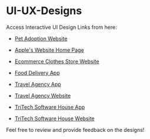 # UI-UX-Designs
Access Interactive UI Design Links from here:

- [Pet Adoption Website](https://www.figma.com/proto/jzUJSV37MNcAq2ZCkB101r/ProCom_Aces?page-id=12%3A3179&node-id=12-3180&p=f&viewport=-50%2C117%2C0.5&t=H8N6Hoeo9UFTCAXl-1&scaling=scale-down&content-scaling=fixed)

- [Apple's Website Home Page](https://www.figma.com/proto/bKTs3bY4IhI9dN19qUstpt/Apple's-site?page-id=0%3A1&node-id=1-293&p=f&viewport=241%2C56%2C0.17&t=YHk1aXzEvp4o8kYh-1&scaling=min-zoom&content-scaling=fixed)

- [Ecommerce Clothes Store Website](https://www.figma.com/proto/pl8BZim3hHjF8VHRJ5DnJ1/Online-Apparel-Store?page-id=0%3A1&node-id=54-251&viewport=604%2C300%2C0.06&t=XeCGrXkOFmRBQOGe-1&scaling=min-zoom&content-scaling=fixed&starting-point-node-id=54%3A251)

- [Food Delivery App](https://www.figma.com/proto/cydrEVHRRDcZ89s6Iz0UDM/Portfolio-(Food-Shop)?page-id=0%3A1&node-id=3-2&p=f&viewport=478%2C293%2C0.34&t=e2n2UWn83RynlgSG-1&scaling=scale-down&content-scaling=fixed&starting-point-node-id=3%3A2)

- [Travel Agency App](https://www.figma.com/proto/xMHcSibd9cQy0PiP7gXldo/travel-agency-mobile?page-id=0%3A1&node-id=52-16100&p=f&viewport=6811%2C5277%2C0.5&t=JAKeGPXd5cYliMcW-1&scaling=scale-down&content-scaling=fixed&starting-point-node-id=52%3A16100)

- [Travel Agency Website](https://www.figma.com/proto/9Vpc8T1D9sbxOjkL6RPB6r/travel-agency-desktop?page-id=0%3A1&node-id=1-2193&p=f&viewport=393%2C111%2C0.03&t=TmeEqLK1TJeAZ381-1&scaling=min-zoom&content-scaling=fixed&starting-point-node-id=1%3A2193)

- [TriTech Software House App](https://www.figma.com/proto/QBFCqjSGpRodYivXu1yIV7/Tritech-for-mobile?page-id=0%3A1&node-id=1-225&p=f&viewport=827%2C857%2C0.2&t=qQD6JhrJwRXmvgCF-1&scaling=scale-down&content-scaling=fixed&starting-point-node-id=1%3A225)

- [TriTech Software House Website](https://www.figma.com/proto/Mk2eUb6VtNUDTSF263tJN7/Business-Portfolio-TRITECH?page-id=0%3A1&node-id=0-391&p=f&viewport=978%2C536%2C0.08&t=xlcOKHFuzuUeTo6L-1&scaling=min-zoom&content-scaling=fixed&starting-point-node-id=0%3A391)

Feel free to review and provide feedback on the designs!
